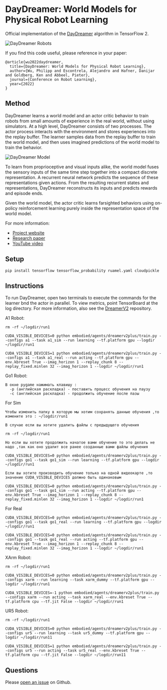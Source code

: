 # DayDreamer: World Models for Physical Robot Learning

Official implementation of the [DayDreamer][paper] algorithm in TensorFlow 2.

![DayDreamer Robots](https://github.com/danijar/daydreamer/raw/main/media/header.gif)

If you find this code useful, please reference in your paper:

```
@article{wu2022daydreamer,
  title={DayDreamer: World Models for Physical Robot Learning},
  author={Wu, Philipp and Escontrela, Alejandro and Hafner, Danijar and Goldberg, Ken and Abbeel, Pieter},
  journal={Conference on Robot Learning},
  year={2022}
}
```

[paper]: https://danijar.com/daydreamer/

## Method

DayDreamer learns a world model and an actor critic behavior to train robots
from small amounts of experience in the real world, without using simulators.
At a high level, DayDreamer consists of two processes. The actor process
interacts with the environment and stores experiences into the replay buffer.
The learner samples data from the replay buffer to train the world model, and
then uses imagined predictions of the world model to train the behavior.

![DayDreamer Model](https://github.com/danijar/daydreamer/raw/main/media/model.png)

To learn from proprioceptive and visual inputs alike, the world model fuses the
sensory inputs of the same time step together into a compact discrete
representation. A recurrent neural network predicts the sequence of these
representations given actions. From the resulting recurrent states and
representations, DayDreamer reconstructs its inputs and predicts rewards and
episode ends.

Given the world model, the actor critic learns farsighted behaviors using
on-policy reinforcement learning purely inside the representation space of the
world model.

For more information:

- [Project website](https://danijar.com/project/daydreamer/)
- [Research paper](https://arxiv.org/pdf/2206.14176.pdf)
- [YouTube video](https://www.youtube.com/watch?v=xAXvfVTgqr0)

## Setup

```
pip install tensorflow tensorflow_probability ruamel.yaml cloudpickle
```

## Instructions

To run DayDreamer, open two terminals to execute the commands for the learner
bnd the actor in parallel. To view metrics, point TensorBoard at the log
directory. For more information, also see the [DreamerV2][dv3] repository.

[dv3]: https://github.com/danijar/dreamerv2

A1 Robot:

```
rm -rf ~/logdir/run1
```

```
CUDA_VISIBLE_DEVICES=0 python embodied/agents/dreamerv2plus/train.py --configs a1 --task a1_sim --run learning --tf.platform gpu --logdir ~/logdir/run1
```

```
CUDA_VISIBLE_DEVICES=1 python embodied/agents/dreamerv2plus/train.py --configs a1 --task a1_real --run acting --tf.platform gpu --env.kbreset True --imag_horizon 1 --replay_chunk 8 --replay_fixed.minlen 32 --imag_horizon 1 --logdir ~/logdir/run1
```

Go1 Robot:

```
В окне pygame нажимать клавишу :
  -p (английская раскладка) - поставить процесс обучения на паузу
  -с (английская раскладка) - продолжить обучение после пазы
```

For Sim

```
Чтобы изменить папку в которую мы хотим сохранять данные обучения ,то измените это : ~/logdir/run1 
```

```
В случае если вы хотите удалить файлы с предыдущего обучения 

rm -rf ~/logdir/run1

Но если вы хотите продолжить начатое вами обучение то это делать не надо ,так как оно удалит все ранее созданные вами файлы обучения
```

```
CUDA_VISIBLE_DEVICES=0 python embodied/agents/dreamerv2plus/train.py --configs go1 --task go1_sim --run learning --tf.platform gpu --logdir ~/logdir/run1
```

```
Если вы хотите производить обучение только на одной видеокарте ,то значение CUDA_VISIBLE_DEVICES должно быть одинаковым
```

```
CUDA_VISIBLE_DEVICES=0 python embodied/agents/dreamerv2plus/train.py --configs go1 --task go1_sim --run acting --tf.platform gpu --env.kbreset True --imag_horizon 1 --replay_chunk 8 --replay_fixed.minlen 32 --imag_horizon 1 --logdir ~/logdir/run1
```

For Real

```
CUDA_VISIBLE_DEVICES=0 python embodied/agents/dreamerv2plus/train.py --configs go1 --task go1_real --run learning --tf.platform gpu --logdir ~/logdir/run1
```

```
CUDA_VISIBLE_DEVICES=0 python embodied/agents/dreamerv2plus/train.py --configs go1 --task go1_real --run acting --tf.platform gpu --env.kbreset True --imag_horizon 1 --replay_chunk 8 --replay_fixed.minlen 32 --imag_horizon 1 --logdir ~/logdir/run1
```

XArm Robot:

```
rm -rf ~/logdir/run1
```

```
CUDA_VISIBLE_DEVICES=0 python embodied/agents/dreamerv2plus/train.py --configs xarm --run learning --task xarm_dummy --tf.platform gpu --logdir ~/logdir/run1
```

```
CUDA_VISIBLE_DEVICES=-1 python embodied/agents/dreamerv2plus/train.py --configs xarm --run acting --task xarm_real --env.kbreset True --tf.platform cpu --tf.jit False --logdir ~/logdir/run1
```

UR5 Robot:

```
rm -rf ~/logdir/run1
```

```
CUDA_VISIBLE_DEVICES=0 python embodied/agents/dreamerv2plus/train.py --configs ur5 --run learning --task ur5_dummy --tf.platform gpu --logdir ~/logdir/run11
```

```
CUDA_VISIBLE_DEVICES=1 python embodied/agents/dreamerv2plus/train.py --configs ur5 --run acting --task ur5_real --env.kbreset True --tf.platform cpu --tf.jit False --logdir ~/logdir/run11
```

## Questions

Please [open an issue][issues] on Github.

[issues]: https://github.com/danijar/daydreamer/issues
